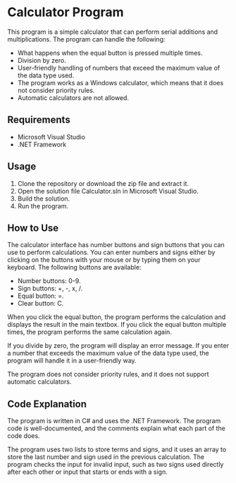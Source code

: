 # Calculator Program

This program is a simple calculator that can perform serial additions and multiplications. The program can handle the following:

- What happens when the equal button is pressed multiple times.
- Division by zero.
- User-friendly handling of numbers that exceed the maximum value of the data type used.
- The program works as a Windows calculator, which means that it does not consider priority rules.
- Automatic calculators are not allowed.

## Requirements

- Microsoft Visual Studio
- .NET Framework

## Usage

1. Clone the repository or download the zip file and extract it.
2. Open the solution file Calculator.sln in Microsoft Visual Studio.
3. Build the solution.
4. Run the program.

## How to Use

The calculator interface has number buttons and sign buttons that you can use to perform calculations. You can enter numbers and signs either by clicking on the buttons with your mouse or by typing them on your keyboard. The following buttons are available:

- Number buttons: 0-9.
- Sign buttons: +, -, x, /.
- Equal button: =.
- Clear button: C.

When you click the equal button, the program performs the calculation and displays the result in the main textbox. If you click the equal button multiple times, the program performs the same calculation again.

If you divide by zero, the program will display an error message. If you enter a number that exceeds the maximum value of the data type used, the program will handle it in a user-friendly way.

The program does not consider priority rules, and it does not support automatic calculators.

## Code Explanation

The program is written in C# and uses the .NET Framework. The program code is well-documented, and the comments explain what each part of the code does.

The program uses two lists to store terms and signs, and it uses an array to store the last number and sign used in the previous calculation. The program checks the input for invalid input, such as two signs used directly after each other or input that starts or ends with a sign.

